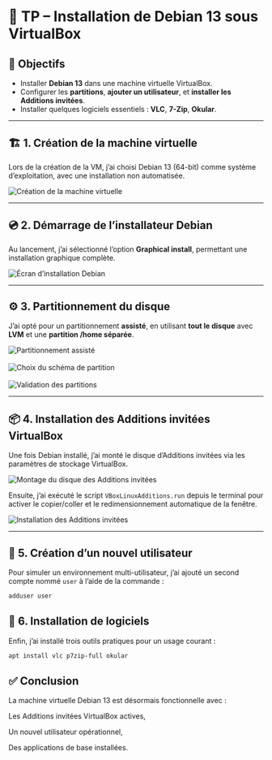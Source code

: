 # 🧠 TP – Installation de Debian 13 sous VirtualBox

## 🎯 Objectifs
- Installer **Debian 13** dans une machine virtuelle VirtualBox.  
- Configurer les **partitions**, **ajouter un utilisateur**, et **installer les Additions invitées**.  
- Installer quelques logiciels essentiels : **VLC**, **7-Zip**, **Okular**.

---

## 🏗️ 1. Création de la machine virtuelle

Lors de la création de la VM, j’ai choisi Debian 13 (64-bit) comme système d’exploitation, avec une installation non automatisée.

![Création de la machine virtuelle](captures/1creation%20vm%20choix%20de%20l'iso%20debian.png)

---

## 💿 2. Démarrage de l’installateur Debian

Au lancement, j’ai sélectionné l’option **Graphical install**, permettant une installation graphique complète.

![Écran d’installation Debian](captures/2installeur%20debian.png)

---

## ⚙️ 3. Partitionnement du disque

J’ai opté pour un partitionnement **assisté**, en utilisant **tout le disque** avec **LVM** et une **partition /home séparée**.

![Partitionnement assisté](captures/3partitonnement%20du%20disque.png)
<br><br>
![Choix du schéma de partition](captures/4partitonnement%20du%20disque2.png)
<br><br>
![Validation des partitions](captures/5partitonnement%20du%20disque3.png)

---

## 📦 4. Installation des Additions invitées VirtualBox

Une fois Debian installé, j’ai monté le disque d’Additions invitées via les paramètres de stockage VirtualBox.

![Montage du disque des Additions invitées](captures/6montage%20disque%20vbox%20additions.png)

Ensuite, j’ai exécuté le script `VBoxLinuxAdditions.run` depuis le terminal pour activer le copier/coller et le redimensionnement automatique de la fenêtre.

![Installation des Additions invitées](captures/7installation%20vbox%20additions.png)

---

## 👥 5. Création d’un nouvel utilisateur

Pour simuler un environnement multi-utilisateur, j’ai ajouté un second compte nommé `user` à l’aide de la commande :

```bash
adduser user
```
## 🧰 6. Installation de logiciels

Enfin, j’ai installé trois outils pratiques pour un usage courant :

```bash
apt install vlc p7zip-full okular
```

## ✅ Conclusion

La machine virtuelle Debian 13 est désormais fonctionnelle avec :

Les Additions invitées VirtualBox actives,

Un nouvel utilisateur opérationnel,

Des applications de base installées.
